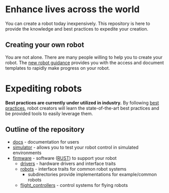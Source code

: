 Enhance lives across the world
================================================================================
You can create a robot today inexpensively. This repository is here to provide
the knowledge and best practices to expedite your creation.

Creating your own robot
--------------------------------------------------------------------------------
You are not alone. There are many people willing to help you to create your robot.
The [new robot guidance](docs/new_robot/README.md) provides you with the access
and document templates to rapidly make progress on your robot.

Expediting robots
================================================================================
**Best practices are currently under utilized in industry.** By following 
[best practices](docs/best_practices/README.md), robot creators will learn the state-of-the-art
best practices and be provided tools to easily leverage them.

Outline of the repository
--------------------------------------------------------------------------------
* [docs](docs) - documentation for users
* [simulator](simulator) - allows you to test your robot control in simulated
        environments
* [firmware](firmware) - software ([RUST](https://www.rust-lang.org/)) to support your robot
    * [drivers](firmware/drivers) - hardware drivers and interface traits
    * [robots](firmware/robots) - interface traits for common robot systems
        * subdirectories provide implementations for example/common robots
    * [flight_controllers](firmware/flight_controllers) - control systems for flying robots







